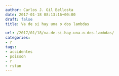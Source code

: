 ```yaml
---
author: Carlos J. Gil Bellosta
date: 2017-01-18 08:13:16+00:00
draft: false
title: Va de si hay una o dos lambdas

url: /2017/01/18/va-de-si-hay-una-o-dos-lambdas/
categories:
- r
tags:
- accidentes
- poisson
- r
- rstan
---
```


